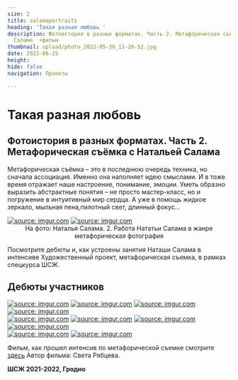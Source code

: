 ```yaml
---
size: 2
title: salamaportraits
heading: 'Такая разная любовь '
description: Фотоистория в разных форматах. Часть 2. Метафорическая съёмка с Натальей
  Салама  +фильм
thumbnail: upload/photo_2022-05-30_11-26-52.jpg
date: 2022-06-25
height: 
hide: false
navigation: Проекты

---
```

# **Такая разная любовь**

## Фотоистория в разных форматах. Часть 2. Метафорическая съёмка с Натальей Салама

Метафорическая съёмка – это в последнюю очередь техника, но сначала ассоциация. Именно она наполняет идею смыслами. И в тоже время отражает наше настроение, понимание, эмоции. Уметь образно выразить абстрактные понятия – не просто мастер-класс, но и погружение в интуитивный мир сердца. А уже в помощь жидкое зеркало, мыльная пена,пилотный свет, длинный фокус...

<div class="gallery2">
<!-- Смените gallery2 на gallery3 или gallery4, цифра определяет количество картинок в одном ряду -->
<a href="https://imgur.com/YQvC66J"><img src="https://i.imgur.com/YQvC66J.jpg" title="source: imgur.com" /></a>
<a href="https://imgur.com/l2s8Klp"><img src="https://i.imgur.com/l2s8Klp.jpg" title="source: imgur.com" /></a>
</div>
<center>На фото: Наталья Салама. 2. Работа Нататьи Салама в жанре метафорическая фотография</center>

Посмотрите дебюты и, как устроены занятия Наташи Салама в интенсиве Художественный проект, метафорическая съемка, в рамках спецкурса ШСЖ. 

## Дебюты участников

<div class="gallery4">
<!-- Смените gallery2 на gallery3 или gallery4, цифра определяет количество картинок в одном ряду -->
<a href="https://imgur.com/r56vrWF"><img src="https://i.imgur.com/r56vrWF.jpg" title="source: imgur.com" /></a>
<a href="https://imgur.com/hHoyJ3B"><img src="https://i.imgur.com/hHoyJ3B.jpg" title="source: imgur.com" /></a>
<a href="https://imgur.com/uQlb1MO"><img src="https://i.imgur.com/uQlb1MO.jpg" title="source: imgur.com" /></a>
<a href="https://imgur.com/sb06GzE"><img src="https://i.imgur.com/sb06GzE.jpg" title="source: imgur.com" /></a>  
</div>

<div class="gallery2">
<!-- Смените gallery2 на gallery3 или gallery4, цифра определяет количество картинок в одном ряду -->
<a href="https://imgur.com/FRiNQKd"><img src="https://i.imgur.com/FRiNQKd.jpg" title="source: imgur.com" /></a>
<a href="https://imgur.com/hEIF3mA"><img src="https://i.imgur.com/hEIF3mA.jpg" title="source: imgur.com" /></a>
<a href="https://imgur.com/IezMzPJ"><img src="https://i.imgur.com/IezMzPJ.jpg" title="source: imgur.com" /></a>
<a href="https://imgur.com/lNEsRrF"><img src="https://i.imgur.com/lNEsRrF.jpg" title="source: imgur.com" /></a>
</div>

<div class="gallery2">
<!-- Смените gallery2 на gallery3 или gallery4, цифра определяет количество картинок в одном ряду -->
<a href="https://imgur.com/sb06GzE"><img src="https://i.imgur.com/sb06GzE.jpg" title="source: imgur.com" /></a>
<a href="https://imgur.com/ERYTZnC"><img src="https://i.imgur.com/ERYTZnC.jpg" title="source: imgur.com" /></a>
</div>

Фильм, как прошел интенсив по метафорической съемке смотрите [здесь](https://www.youtube.com/watch?v=lSbCZ9ibDKk) Автор фильма: Света Рябцева.

**ШСЖ 2021-2022, Гродно**
